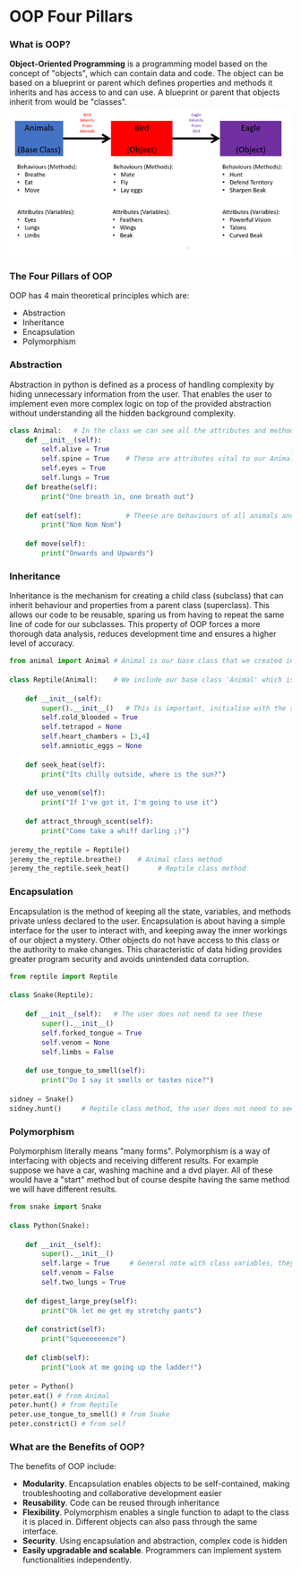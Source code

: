 # OOP Four Pillars

### What is OOP?
**Object-Oriented Programming** is a programming model based on the concept of "objects", which can contain data and code.
The object can be based on a blueprint or parent which defines properties and methods it inherits and has access to and can use.
A  blueprint or parent that objects inherit from would be "classes".
![](classes_diagram.png)

### The Four Pillars of OOP
OOP has 4 main theoretical principles which are:
- Abstraction
- Inheritance
- Encapsulation
- Polymorphism
### Abstraction
Abstraction in python is defined as a process of handling complexity by hiding unnecessary information from the user. That enables the user to implement even more complex logic on top of the provided abstraction without understanding all the hidden background complexity.

```python
class Animal:   # In the class we can see all the attributes and methods we've set
    def __init__(self):   
        self.alive = True
        self.spine = True    # These are attributes vital to our Animal class
        self.eyes = True
        self.lungs = True
    def breathe(self):
        print("One breath in, one breath out")

    def eat(self):           # Theese are behaviours of all animals and thus all of our objects will have these methods 
        print("Nom Nom Nom")

    def move(self):
        print("Onwards and Upwards")
```
### Inheritance
Inheritance is the mechanism for creating a child class (subclass) that can inherit behaviour and properties from a parent class (superclass). This allows our code to be reusable, sparing us from having to repeat the same line of code for our subclasses. This property of OOP forces a more thorough data analysis, reduces development time and ensures a higher level of accuracy.
```python
from animal import Animal # Animal is our base class that we created in another file called animal.py

class Reptile(Animal):    # We include our base class 'Animal' which is the superclass to Reptile

    def __init__(self):
        super().__init__()   # This is important, initialise with the superclass attributes first
        self.cold_blooded = True
        self.tetrapod = None 
        self.heart_chambers = [3,4]
        self.amniotic_eggs = None

    def seek_heat(self):
        print("Its chilly outside, where is the sun?")

    def use_venom(self):
        print("If I've got it, I'm going to use it")

    def attract_through_scent(self):
        print("Come take a whiff darling ;)")

jeremy_the_reptile = Reptile()
jeremy_the_reptile.breathe()    # Animal class method
jeremy_the_reptile.seek_heat()       # Reptile class method
```
### Encapsulation
Encapsulation is the method of keeping all the state, variables, and methods private unless declared to the user.
Encapsulation is about having a simple interface for the user to interact with, and keeping away the inner workings of our object a mystery. Other objects do not have access to this class or the authority to make changes. This characteristic of data hiding provides greater program security and avoids unintended data corruption.
```python
from reptile import Reptile

class Snake(Reptile):

    def __init__(self):   # The user does not need to see these
        super().__init__()
        self.forked_tongue = True
        self.venom = None
        self.limbs = False

    def use_tongue_to_smell(self):
        print("Do I say it smells or tastes nice?")

sidney = Snake()
sidney.hunt()     # Reptile class method, the user does not need to see how it works
```
### Polymorphism
Polymorphism literally means "many forms".
Polymorphism is a way of interfacing with objects and receiving different results. For example suppose we have a car, washing machine and a dvd player.
All of these would have a "start" method but of course despite having the same method we will have different results.
```python
from snake import Snake

class Python(Snake):

    def __init__(self):
        super().__init__()
        self.large = True     # General note with class variables, they MUST be set
        self.venom = False
        self.two_lungs = True

    def digest_large_prey(self):
        print("Ok let me get my stretchy pants")

    def constrict(self):
        print("Squeeeeeeeze")

    def climb(self):
        print("Look at me going up the ladder!")

peter = Python()
peter.eat() # from Animal
peter.hunt() # from Reptile
peter.use_tongue_to_smell() # from Snake
peter.constrict() # from self
```
### What are the Benefits of OOP?
The benefits of OOP include:
- **Modularity**. Encapsulation enables objects to be self-contained, making troubleshooting and collaborative development easier
- **Reusability**. Code can be reused through inheritance
- **Flexibility**. Polymorphism enables a single function to adapt to the class it is placed in. Different objects can also pass through the same interface.
- **Security**. Using encapsulation and abstraction, complex code is hidden 
- **Easily upgradable and scalable**. Programmers can implement system functionalities independently.